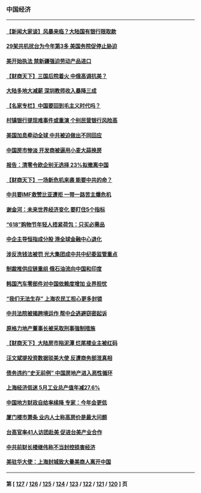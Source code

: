 ### 中国经济
---
#### [【新闻大家谈】风暴来临？大陆国有银行限取款](../../pages/ncid283/n13765184.md) 
#### [29架共机扰台为今年第3多 美国务院促停止胁迫](../../pages/ncid283/n13764254.md) 
#### [美开始执法 禁新疆强迫劳动产品进口](../../pages/ncid283/n13764649.md) 
#### [【财商天下】三国后院着火 中俄高调抗美？](../../pages/ncid283/n13764528.md) 
#### [大陆多地大减薪 深圳教师收入暴降三成](../../pages/ncid283/n13764338.md) 
#### [【名家专栏】中国要回到毛主义时代吗？](../../pages/ncid283/n13764319.md) 
#### [村镇银行提现难事件或重演 个别民营银行风险高](../../pages/ncid283/n13764495.md) 
#### [美国加息牵动全球 中共被迫做出不同回应](../../pages/ncid283/n13764465.md) 
#### [中国房市惨淡 开发商被逼用小麦大蒜换房](../../pages/ncid283/n13764286.md) 
#### [报告：清零令欧企别无选择 23%拟撤离中国](../../pages/ncid283/n13763687.md) 
#### [【财商天下】一场新危机来袭 能要中共的命？](../../pages/ncid283/n13763617.md) 
#### [中共要IMF救赞比亚遭拒 一带一路苦主爆危机](../../pages/ncid283/n13763407.md) 
#### [谢金河：未来世界经济变化 要盯住5个指标](../../pages/ncid283/n13763396.md) 
#### [“618”购物节年轻人捂紧荷包：只买必需品](../../pages/ncid283/n13763064.md) 
#### [中企主导恒指成分股 港全球金融中心退化](../../pages/ncid283/n13763111.md) 
#### [涉反洗钱法被罚 光大集团成中共中纪委监管重点](../../pages/ncid283/n13762920.md) 
#### [制裁推供应链重组 俄石油流向中国和印度](../../pages/ncid283/n13762897.md) 
#### [韩国汽车零部件对中国依赖度增加 业界担忧](../../pages/ncid283/n13762855.md) 
#### [“我们无法生存” 上海农民工担心更多封锁](../../pages/ncid283/n13762021.md) 
#### [中共法院被揭跨境运作 帮中企逃避窃密起诉](../../pages/ncid283/n13761140.md) 
#### [原格力地产董事长被采取刑事强制措施](../../pages/ncid283/n13762065.md) 
#### [【财商天下】大陆房市陷泥潭 烂尾楼业主被红码](../../pages/ncid283/n13761890.md) 
#### [汪文斌提投资数据驳美大使 反遭商务部泄真相](../../pages/ncid283/n13761701.md) 
#### [债务违约“史无前例” 中国房地产进入恶性循环](../../pages/ncid283/n13761873.md) 
#### [上海经济低迷 5月工业总产值年减27.6%](../../pages/ncid283/n13761704.md) 
#### [中国地方财政自给率续降 专家：今年会更低](../../pages/ncid283/n13761613.md) 
#### [厦门楼市萧条 业内人士称高房价是最大问题](../../pages/ncid283/n13761438.md) 
#### [台高官率41人访团赴美 促进台美产业合作](../../pages/ncid283/n13761432.md) 
#### [中共前财长楼继伟称不当封控损害经济](../../pages/ncid283/n13761368.md) 
#### [美驻华大使：上海封城致大量美商人离开中国](../../pages/ncid283/n13761148.md) 

---
#### 第 [ [127](./127.md) / [126](./126.md) / [125](./125.md) / [124](./124.md) / [123](./123.md) / [122](./122.md) / [121](./121.md) / [120](./120.md) ] 页
